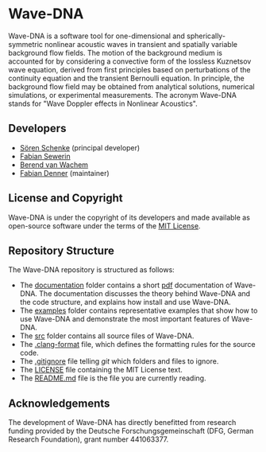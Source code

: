 # Wave-DNA

Wave-DNA is a software tool for one-dimensional and spherically-symmetric nonlinear acoustic waves in transient and spatially variable background flow fields. The motion of the background medium is accounted for by considering a convective form of the lossless Kuznetsov wave equation, derived from first principles based on perturbations of the continuity equation and the transient Bernoulli equation. In principle, the background flow field may be obtained from analytical solutions, numerical simulations, or experimental measurements. The acronym Wave-DNA stands for "Wave Doppler effects in Nonlinear Acoustics".

## Developers
- [Sören Schenke](mailto:soeren.schenke@ovgu.de) (principal developer)
- [Fabian Sewerin](mailto:fabian.sewerin@ovgu.de)
- [Berend van Wachem](mailto:berend.vanwachem@ovgu.de)
- [Fabian Denner](mailto:fabian.denner@ovgu.de) (maintainer)

## License and Copyright
Wave-DNA is under the copyright of its developers and made available as open-source software under the terms of the [MIT License](LICENSE).

## Repository Structure
The Wave-DNA repository is structured as follows:
- The [documentation](/documentation/) folder contains a short [pdf](/documentation/WaveDNA-Documentation.pdf) documentation of Wave-DNA. The documentation discusses the theory behind Wave-DNA and the code structure, and explains how install and use Wave-DNA.
- The [examples](/examples/) folder contains representative examples that show how to use Wave-DNA and demonstrate the most important features of Wave-DNA. 
- The [src](/src/) folder contains all source files of Wave-DNA.
- The [.clang-format](.clang-format) file, which defines the formatting rules for the source code.
- The [.gitignore](.gitignore) file telling _git_ which folders and files to ignore.
- The [LICENSE](LICENSE) file containing the MIT License text.
- The [README.md](README.md) file is the file you are currently reading.

## Acknowledgements
The development of Wave-DNA has directly benefitted from research funding provided by the Deutsche Forschungsgemeinschaft (DFG, German Research Foundation), grant number 441063377.
